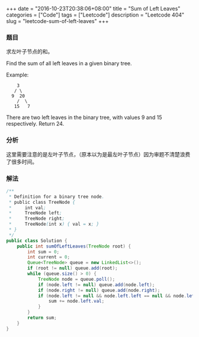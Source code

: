 +++
date = "2016-10-23T20:38:06+08:00"
title = "Sum of Left Leaves"
categories = ["Code"]
tags = ["Leetcode"]
description = "Leetcode 404"
slug = "leetcode-sum-of-left-leaves"
+++

### 题目

求左叶子节点的和。

Find the sum of all left leaves in a given binary tree.

Example:

```console
    3
   / \
  9  20
    /  \
   15   7
```

There are two left leaves in the binary tree, with values 9 and 15 respectively. Return 24.

### 分析

这里需要注意的是左叶子节点，（原本以为是最左叶子节点）因为审题不清楚浪费了很多时间。

### 解法

```java
/**
 * Definition for a binary tree node.
 * public class TreeNode {
 *     int val;
 *     TreeNode left;
 *     TreeNode right;
 *     TreeNode(int x) { val = x; }
 * }
 */
public class Solution {
    public int sumOfLeftLeaves(TreeNode root) {
        int sum = 0;
        int current = 0;
        Queue<TreeNode> queue = new LinkedList<>();
        if (root != null) queue.add(root);
        while (queue.size() > 0) {
            TreeNode node = queue.poll();
            if (node.left != null) queue.add(node.left);
            if (node.right != null) queue.add(node.right);
            if (node.left != null && node.left.left == null && node.left.right == null) {
                sum += node.left.val;
            }
        }
        return sum;
    }
}
```
